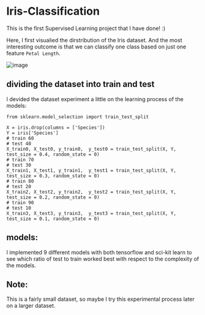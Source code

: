 # Iris-Classification
This is the first Supervised Learning project that I have done! :) 

Here, I first visualied the dirstribution of the Iris dataset. And the most interesting outcome is that we can classify one class based on just one feature `Petal Length`.

![image](https://github.com/mahdis-repo/Iris-Classification/assets/145799768/d5bb4fff-4cb1-4e9c-90dd-3f0aa6daf475)

## dividing the dataset into train and test
I devided the dataset experiment a little on the learning process of the models:

```
from sklearn.model_selection import train_test_split

X = iris.drop(columns = ['Species'])
Y = iris['Species']
# train 60
# test 40
X_train0, X_test0, y_train0,  y_test0 = train_test_split(X, Y, test_size = 0.4, random_state = 0)
# train 70
# test 30
X_train1, X_test1, y_train1,  y_test1 = train_test_split(X, Y, test_size = 0.3, random_state = 0)
# train 80
# test 20
X_train2, X_test2, y_train2,  y_test2 = train_test_split(X, Y, test_size = 0.2, random_state = 0)
# train 90
# test 10
X_train3, X_test3, y_train3,  y_test3 = train_test_split(X, Y, test_size = 0.1, random_state = 0)
```

## models:
I implemented 9 different models with both tensorflow and sci-kit learn to see which ratio of test to train worked best with respect to the complexity of the models.

## Note:
This is a fairly small dataset, so maybe I try this experimental process later on a larger dataset.
